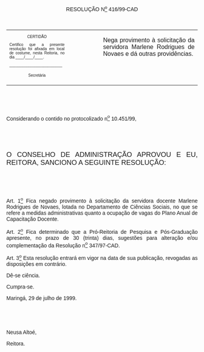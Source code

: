 <BODY>

<FONT FACE="Arial"><P ALIGN="CENTER"></P>
<P ALIGN="CENTER">&nbsp;</P>
<P ALIGN="CENTER">RESOLU&Ccedil;&Atilde;O  N<U><SUP>o</U></SUP> 416/99-CAD</P>
<P ALIGN="JUSTIFY"></P>
<P ALIGN="JUSTIFY">&nbsp;</P></FONT>
<TABLE CELLSPACING=0 BORDER=0 CELLPADDING=7 WIDTH=621>
<TR><TD WIDTH="32%" VALIGN="TOP">
<FONT FACE="Arial" SIZE=1><P ALIGN="CENTER">CERTID&Atilde;O</P>
<P ALIGN="JUSTIFY">   Certifico que a presente resolu&ccedil;&atilde;o foi afixada em local de costume, nesta Reitoria, no dia ____/____/____.</P>
<P ALIGN="JUSTIFY"></P>
<P ALIGN="JUSTIFY">_________________________</P>
<P ALIGN="CENTER">Secret&aacute;ria</FONT></TD>
<TD WIDTH="17%" VALIGN="TOP">&nbsp;</TD>
<TD WIDTH="52%" VALIGN="TOP">
<FONT FACE="Arial"><P ALIGN="JUSTIFY">Nega provimento &agrave; solicita&ccedil;&atilde;o da servidora Marlene Rodrigues de Novaes e d&aacute; outras provid&ecirc;ncias.</FONT></TD>
</TR>
</TABLE>

<FONT FACE="Arial"><P ALIGN="JUSTIFY"></P>
<P ALIGN="JUSTIFY">&nbsp;</P>
<P ALIGN="JUSTIFY">&nbsp;</P>
<P ALIGN="JUSTIFY">&#9;Considerando o contido no protocolizado n<U><SUP>o</U></SUP> 10.451/99,</P>
<P ALIGN="JUSTIFY"></P>
<P ALIGN="JUSTIFY">&nbsp;</P>
<P ALIGN="JUSTIFY">&nbsp;</P>
</FONT><FONT FACE="Arial" SIZE=4><P ALIGN="JUSTIFY">O CONSELHO DE ADMINISTRA&Ccedil;&Atilde;O APROVOU E EU, REITORA, SANCIONO A SEGUINTE RESOLU&Ccedil;&Atilde;O:</P>
</FONT><FONT FACE="Arial"><P ALIGN="JUSTIFY"></P>
<P ALIGN="JUSTIFY">&nbsp;</P>
<P ALIGN="JUSTIFY">&nbsp;</P>
<P ALIGN="JUSTIFY">&#9;Art. 1<U><SUP>o</U></SUP> Fica negado provimento &agrave; solicita&ccedil;&atilde;o da servidora docente Marlene Rodrigues de Novaes, lotada no Departamento de Ci&ecirc;ncias Sociais, no que se refere a medidas administrativas quanto a ocupa&ccedil;&atilde;o de vagas do Plano Anual de Capacita&ccedil;&atilde;o Docente.</P>
<P ALIGN="JUSTIFY">&#9;Art. 2<U><SUP>o</U></SUP> Fica determinado que a Pr&oacute;-Reitoria de Pesquisa e P&oacute;s-Gradua&ccedil;&atilde;o apresente, no prazo de 30 (trinta) dias, sugest&otilde;es para altera&ccedil;&atilde;o e/ou complementa&ccedil;&atilde;o da Resolu&ccedil;&atilde;o n<U><SUP>o</U></SUP> 347/97-CAD.</P>
<P ALIGN="JUSTIFY">&#9;Art. 3<U><SUP>o</U></SUP> Esta resolu&ccedil;&atilde;o entrar&aacute; em vigor na data de sua publica&ccedil;&atilde;o, revogadas as disposi&ccedil;&otilde;es em contr&aacute;rio.</P>
<P ALIGN="JUSTIFY">&#9;D&ecirc;-se ci&ecirc;ncia.</P>
<P ALIGN="JUSTIFY">&#9;Cumpra-se.</P>
<P ALIGN="JUSTIFY"></P>
<P ALIGN="JUSTIFY">&#9;&#9;&#9;&#9;&#9;&#9;Maring&aacute;, 29 de julho de 1999.</P>
<P ALIGN="JUSTIFY"></P>
<P ALIGN="JUSTIFY">&nbsp;</P>
<P ALIGN="JUSTIFY">&nbsp;</P>
<P ALIGN="JUSTIFY">&#9;&#9;&#9;&#9;&#9;&#9;Neusa Alto&eacute;,</P>
<P ALIGN="JUSTIFY">&#9;&#9;&#9;&#9;&#9;&#9;Reitora.</P>
</FONT><FONT SIZE=2>
<P>&nbsp;</P>
<P>&nbsp;</P></FONT></BODY>
